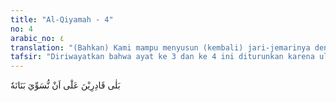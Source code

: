 ```yaml
---
title: "Al-Qiyamah - 4"
no: 4
arabic_no: ٤
translation: "(Bahkan) Kami mampu menyusun (kembali) jari-jemarinya dengan sempurna. "
tafsir: "Diriwayatkan bahwa ayat ke 3 dan ke 4 ini diturunkan karena ulah dua orang yang bernama 'Adiyy bin Abi Rabi'ah bersama Akhnasy bin Syuraiq. 'Adiyy pernah menjumpai Rasulullah dengan bertanya, \"Hai Muhammad, tolong ceritakan kepadaku kapan datang hari Kiamat dan bagaimana keadaan manusia pada waktu itu?\" Rasulullah saw menceritakan apa adanya. 'Adiyy menjawab pula, \"Demi Allah, andaikata aku melihat dengan mata kepalaku sendiri akan hari itu, aku juga tidak akan membenarkan ucapanmu itu dan aku juga tidak percaya kepadamu dan kepada hari Kiamat itu. Apakah mungkin hai Muhammad, Allah sanggup mengumpulkan kembali tulang-belulang manusia?\" Kemudian turunlah ayat ke 4 di atas yang menegaskan kekuasaan Allah sebagai jawaban terhadap pertanyaan 'Adiyy bin Abi Rabi'ah dan orang-orang yang bersikap seperti dia.\n\nUntuk menghilangkan keragu-raguan itu, Allah menegaskan sebenarnya Dia berkuasa menyusun (kembali) jari-jemari manusia dengan sempurna. Bahkan Allah sanggup mengumpulkan dan menyusun kembali bagian-bagian tubuh yang hancur sekalipun itu adalah bagian terkecil seperti jari-jemari yang begitu banyak ruas dan bukunya. Andaikata Allah tidak mempunyai ilmu pengetahuan dan kekuasaan yang sempurna, tentu tidak mungkin Allah bisa menyusunnya kembali. Ringkasnya sebagaimana tulang-belulang dan jari-jemari itu tersusun dengan sempurna, maka Allah sanggup mengembalikannya lagi seperti semula."
---
```

بَلٰى قَادِرِيْنَ عَلٰٓى اَنْ نُّسَوِّيَ بَنَانَهٗ 